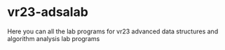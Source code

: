# vr23-adsalab
Here you can all the lab programs for vr23 advanced data structures and algorithm analysis lab programs 
